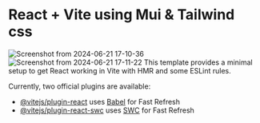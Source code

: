 # React + Vite using Mui & Tailwind css

![Screenshot from 2024-06-21 17-10-36](https://github.com/freelance-python/new-artist/assets/137052617/cebc7c96-4a78-4083-b0dc-9e89e54040c6)
![Screenshot from 2024-06-21 17-11-22](https://github.com/freelance-python/new-artist/assets/137052617/023ee743-f75e-4b23-974f-bdf98a67437c)
This template provides a minimal setup to get React working in Vite with HMR and some ESLint rules.

Currently, two official plugins are available:

- [@vitejs/plugin-react](https://github.com/vitejs/vite-plugin-react/blob/main/packages/plugin-react/README.md) uses [Babel](https://babeljs.io/) for Fast Refresh
- [@vitejs/plugin-react-swc](https://github.com/vitejs/vite-plugin-react-swc) uses [SWC](https://swc.rs/) for Fast Refresh

